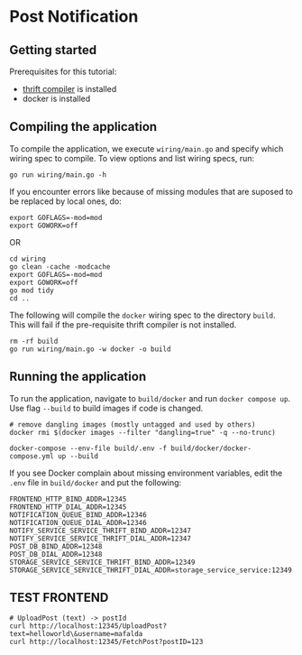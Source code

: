 # Post Notification

## Getting started

Prerequisites for this tutorial:
* [thrift compiler](https://thrift.apache.org/download) is installed
* docker is installed

## Compiling the application

To compile the application, we execute `wiring/main.go` and specify which wiring spec to compile. To view options and list wiring specs, run:

```
go run wiring/main.go -h
```

If you encounter errors like because of missing modules that are suposed to be replaced by local ones, do:

```
export GOFLAGS=-mod=mod
export GOWORK=off
```
OR
```
cd wiring
go clean -cache -modcache
export GOFLAGS=-mod=mod
export GOWORK=off
go mod tidy
cd ..
```

The following will compile the `docker` wiring spec to the directory `build`. This will fail if the pre-requisite thrift compiler is not installed.

```
rm -rf build
go run wiring/main.go -w docker -o build
```

## Running the application

To run the application, navigate to `build/docker` and run `docker compose up`. Use flag `--build` to build images if code is changed.

```
# remove dangling images (mostly untagged and used by others)
docker rmi $(docker images --filter "dangling=true" -q --no-trunc)

docker-compose --env-file build/.env -f build/docker/docker-compose.yml up --build
```  

If you see Docker complain about missing environment variables, edit the `.env` file in `build/docker` and put the following:

```
FRONTEND_HTTP_BIND_ADDR=12345
FRONTEND_HTTP_DIAL_ADDR=12345
NOTIFICATION_QUEUE_BIND_ADDR=12346
NOTIFICATION_QUEUE_DIAL_ADDR=12346
NOTIFY_SERVICE_SERVICE_THRIFT_BIND_ADDR=12347
NOTIFY_SERVICE_SERVICE_THRIFT_DIAL_ADDR=12347
POST_DB_BIND_ADDR=12348
POST_DB_DIAL_ADDR=12348
STORAGE_SERVICE_SERVICE_THRIFT_BIND_ADDR=12349
STORAGE_SERVICE_SERVICE_THRIFT_DIAL_ADDR=storage_service_service:12349
```

## TEST FRONTEND

```
# UploadPost (text) -> postId
curl http://localhost:12345/UploadPost?text=helloworld\&username=mafalda
curl http://localhost:12345/FetchPost?postID=123
```
